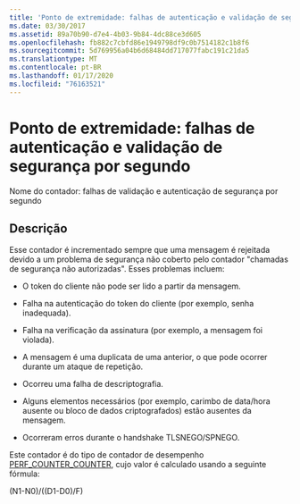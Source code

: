 ```yaml
---
title: 'Ponto de extremidade: falhas de autenticação e validação de segurança por segundo'
ms.date: 03/30/2017
ms.assetid: 89a70b90-d7e4-4b03-9b84-4dc88ce3d605
ms.openlocfilehash: fb882c7cbfd86e1949798df9c0b7514182c1b8f6
ms.sourcegitcommit: 5d769956a04b6d68484dd717077fabc191c21da5
ms.translationtype: MT
ms.contentlocale: pt-BR
ms.lasthandoff: 01/17/2020
ms.locfileid: "76163521"
---
```

# <a name="endpoint-security-validation-and-authentication-failures-per-second"></a>Ponto de extremidade: falhas de autenticação e validação de segurança por segundo
Nome do contador: falhas de validação e autenticação de segurança por segundo  
  
## <a name="description"></a>Descrição  
 Esse contador é incrementado sempre que uma mensagem é rejeitada devido a um problema de segurança não coberto pelo contador "chamadas de segurança não autorizadas". Esses problemas incluem:  
  
- O token do cliente não pode ser lido a partir da mensagem.  
  
- Falha na autenticação do token do cliente (por exemplo, senha inadequada).  
  
- Falha na verificação da assinatura (por exemplo, a mensagem foi violada).  
  
- A mensagem é uma duplicata de uma anterior, o que pode ocorrer durante um ataque de repetição.  
  
- Ocorreu uma falha de descriptografia.  
  
- Alguns elementos necessários (por exemplo, carimbo de data/hora ausente ou bloco de dados criptografados) estão ausentes da mensagem.  
  
- Ocorreram erros durante o handshake TLSNEGO/SPNEGO.  
  
 Este contador é do tipo de contador de desempenho [PERF_COUNTER_COUNTER](https://docs.microsoft.com/previous-versions/windows/it-pro/windows-server-2003/cc740048(v=ws.10)), cujo valor é calculado usando a seguinte fórmula:  
  
 (N1-N0)/((D1-D0)/F)
